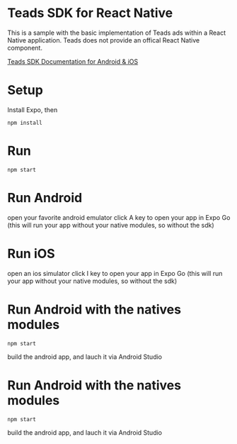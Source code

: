 # Teads SDK for React Native

This is a sample with the basic implementation of Teads ads within a React Native application. Teads does not provide an offical React Native component.

[Teads SDK Documentation for Android & iOS](https://support.teads.tv/support/solutions/articles/36000165909)

# Setup

Install Expo, then

```
npm install
```

# Run

```
npm start
```

# Run Android

open your favorite android emulator
click A key to open your app in Expo Go
(this will run your app without your native modules, so without the sdk)

# Run iOS

open an ios simulator
click I key to open your app in Expo Go
(this will run your app without your native modules, so without the sdk)

# Run Android with the natives modules

```
npm start
```

build the android app, and lauch it via Android Studio

# Run Android with the natives modules

```
npm start
```

build the android app, and lauch it via Android Studio
